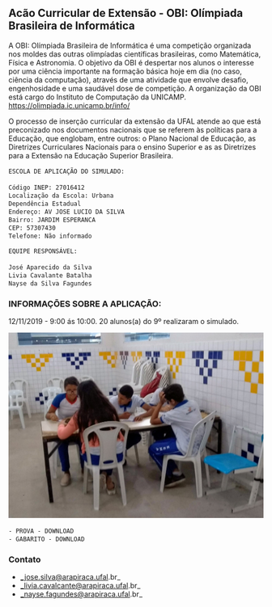 
## Acão Curricular de Extensão - OBI: Olímpiada Brasileira de Informática

A OBI: Olímpiada Brasileira de Informática é uma competição organizada nos moldes das outras olimpíadas científicas brasileiras, como Matemática, Física e Astronomia. O objetivo da OBI é despertar nos alunos o interesse por uma ciência importante na formação básica hoje em dia (no caso, ciência da computação), através de uma atividade que envolve desafio, engenhosidade e uma saudável dose de competição. A organização da OBI está cargo do Instituto de Computação da UNICAMP. https://olimpiada.ic.unicamp.br/info/

O processo de inserção curricular da extensão da UFAL atende ao que está preconizado nos documentos nacionais que se referem às políticas para a Educação, que englobam, entre outros: o Plano Nacional de Educação, as Diretrizes Curriculares Nacionais para o ensino Superior e as as Diretrizes para a Extensão na Educação Superior Brasileira.


```
ESCOLA DE APLICAÇÃO DO SIMULADO:

Código INEP: 27016412
Localização da Escola: Urbana
Dependência	Estadual
Endereço: AV JOSE LUCIO DA SILVA
Bairro: JARDIM ESPERANCA
CEP: 57307430
Telefone: Não informado

```

```
EQUIPE RESPONSÁVEL:

José Aparecido da Silva
Livia Cavalante Batalha
Nayse da Silva Fagundes

```

### INFORMAÇÕES SOBRE A APLICAÇÃO:
12/11/2019 - 9:00 ás 10:00.
20 alunos(a) do 9º realizaram o simulado.

![Image](files/imagem.png.jpg)

```
- PROVA - DOWNLOAD
- GABARITO - DOWNLOAD
```


### Contato

- _jose.silva@arapiraca.ufal.br_
- _livia.cavalcante@arapiraca.ufal.br_
- _nayse.fagundes@arapiraca.ufal.br_
